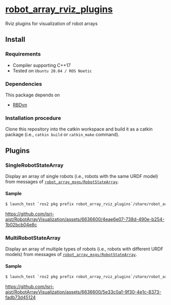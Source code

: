 # [robot_array_rviz_plugins](https://github.com/isri-aist/RobotArrayVisualization/tree/main/robot_array_rviz_plugins)
Rviz plugins for visualization of robot arrays

## Install

### Requirements
- Compiler supporting C++17
- Tested on `Ubuntu 20.04 / ROS Noetic`

### Dependencies
This package depends on
- [RBDyn](https://github.com/jrl-umi3218/RBDyn)

### Installation procedure
Clone this repository into the catkin workspace and build it as a catkin package (i.e., `catkin build` or `catkin_make` command).

## Plugins
### SingleRobotStateArray
Display an array of single robots (i.e., robots with the same URDF model) from messages of [`robot_array_msgs/RobotStateArray`](../robot_array_msgs/msg/RobotStateArray.msg).

#### Sample
```bash
$ launch_test `ros2 pkg prefix robot_array_rviz_plugins`/share/robot_array_rviz_plugins/tests/scripts/testSingleRobotStateArrayClient.py
```

https://github.com/isri-aist/RobotArrayVisualization/assets/6636600/4eae6e07-738d-490e-b254-1b02bcb04e8c

### MultiRobotStateArray
Display an array of multiple types of robots (i.e., robots with different URDF models) from messages of [`robot_array_msgs/RobotStateArray`](../robot_array_msgs/msg/RobotStateArray.msg).

#### Sample
```bash
$ launch_test `ros2 pkg prefix robot_array_rviz_plugins`/share/robot_array_rviz_plugins/tests/scripts/testMultiRobotStateArrayClient.py
```

https://github.com/isri-aist/RobotArrayVisualization/assets/6636600/5e33c0a1-9f30-4e1c-8373-fadb73d45124
